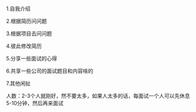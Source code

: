 1.自我介绍

2.根据简历问问题

3.根据项目去问问题

4.彼此修改简历

5.分享一些面试的心得

6.共享一些公司的面试题目和内容啥的

7.其他闲扯



人数：2-3个人就刚好，然不要太多，如果人太多的话，每面试一个人可以先休息5-10分钟，然后再来面试
